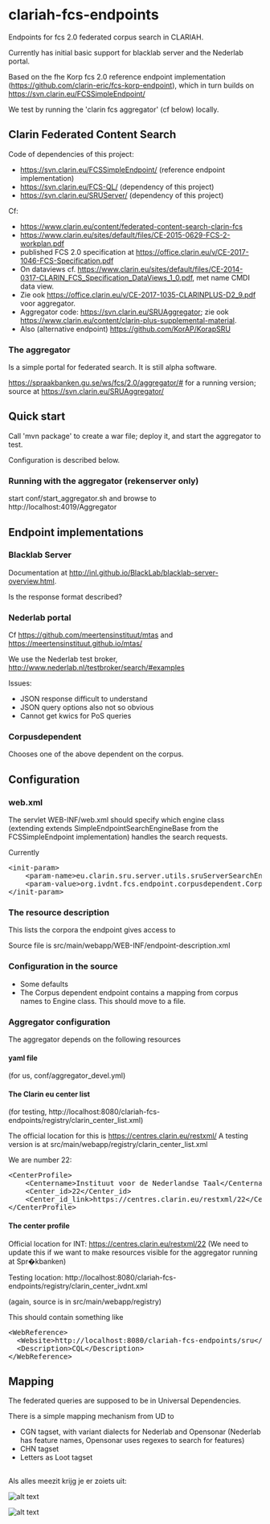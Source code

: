 # clariah-fcs-endpoints

Endpoints for fcs 2.0 federated corpus search in CLARIAH.

Currently has initial basic support for blacklab server and the Nederlab portal.

Based on the fhe Korp fcs 2.0 reference endpoint implementation (https://github.com/clarin-eric/fcs-korp-endpoint), which in turn builds on https://svn.clarin.eu/FCSSimpleEndpoint/

We test by running the 'clarin fcs aggregator' (cf below) locally.


## Clarin Federated Content Search
Code of dependencies of this project:
* https://svn.clarin.eu/FCSSimpleEndpoint/ (reference endpoint implementation)  
* https://svn.clarin.eu/FCS-QL/ (dependency of this project)
* https://svn.clarin.eu/SRUServer/ (dependency of this project)


Cf:
* https://www.clarin.eu/content/federated-content-search-clarin-fcs
* https://www.clarin.eu/sites/default/files/CE-2015-0629-FCS-2-workplan.pdf
* published FCS 2.0 specification at https://office.clarin.eu/v/CE-2017-1046-FCS-Specification.pdf
* On dataviews cf. https://www.clarin.eu/sites/default/files/CE-2014-0317-CLARIN_FCS_Specification_DataViews_1_0.pdf, met name CMDI data view. 
* Zie ook https://office.clarin.eu/v/CE-2017-1035-CLARINPLUS-D2_9.pdf voor aggregator. 
* Aggregator code: https://svn.clarin.eu/SRUAggregator; zie ook https://www.clarin.eu/content/clarin-plus-supplemental-material. 
* Also (alternative endpoint) https://github.com/KorAP/KorapSRU 


### The aggregator

Is a simple portal for federated search. It is still alpha software.

https://spraakbanken.gu.se/ws/fcs/2.0/aggregator/# for a running version; source at https://svn.clarin.eu/SRUAggregator/
 
## Quick start

Call 'mvn package' to create a war file; deploy it, and start the aggregator to test. 

Configuration is described below.

### Running with the aggregator (rekenserver only)

start conf/start_aggregator.sh and browse to http://localhost:4019/Aggregator

## Endpoint implementations

### Blacklab Server

Documentation at http://inl.github.io/BlackLab/blacklab-server-overview.html.

Is the response format described?
 

### Nederlab portal

Cf https://github.com/meertensinstituut/mtas and https://meertensinstituut.github.io/mtas/

We use the Nederlab test broker, http://www.nederlab.nl/testbroker/search/#examples

Issues:
* JSON response difficult to understand
* JSON query options also not so obvious
* Cannot get kwics for PoS queries

### Corpusdependent

Chooses one of the above dependent on the corpus.

## Configuration

### web.xml

The servlet WEB-INF/web.xml should specify which engine class (extending extends SimpleEndpointSearchEngineBase from the FCSSimpleEndpoint implementation) handles the search requests.

Currently

<pre>
&lt;init-param>
	&lt;param-name>eu.clarin.sru.server.utils.sruServerSearchEngineClass&lt;/param-name>
	&lt;param-value>org.ivdnt.fcs.endpoint.corpusdependent.CorpusDependentEngine&lt;/param-value>
&lt;/init-param>
</pre>

### The resource description

This lists the corpora the endpoint gives access to

Source file is src/main/webapp/WEB-INF/endpoint-description.xml

### Configuration in the source

* Some defaults 
* The Corpus dependent endpoint contains a mapping from corpus names to Engine class. This should move to a file.


### Aggregator configuration
The aggregator depends on the following resources

#### yaml file 

(for us, conf/aggregator_devel.yml)

#### The Clarin eu center list 

(for testing, http://localhost:8080/clariah-fcs-endpoints/registry/clarin_center_list.xml)

The official location for this is https://centres.clarin.eu/restxml/ 
A testing version is at src/main/webapp/registry/clarin_center_list.xml

We are number 22:
<pre>
&lt;CenterProfile>
	&lt;Centername>Instituut voor de Nederlandse Taal&lt;/Centername>
	&lt;Center_id>22&lt;/Center_id>
	&lt;Center_id_link>https://centres.clarin.eu/restxml/22&lt;/Center_id_link>
&lt;/CenterProfile>
</pre>

#### The center profile 

Official location for INT:  https://centres.clarin.eu/restxml/22 (We need to update this if we want to make resources visible for the aggregator running at Spr�kbanken)

Testing location: http://localhost:8080/clariah-fcs-endpoints/registry/clarin_center_ivdnt.xml

(again, source is in src/main/webapp/registry)

This should contain something like

<pre>
&lt;WebReference>
  &lt;Website>http://localhost:8080/clariah-fcs-endpoints/sru&lt;/Website>
  &lt;Description>CQL&lt;/Description>
&lt;/WebReference>
</pre>


## Mapping

The federated queries are supposed to be in Universal Dependencies.

There is a simple mapping mechanism from UD to

* CGN tagset, with variant dialects for Nederlab and Opensonar (Nederlab has feature names, Opensonar uses regexes to search for features)
* CHN tagset
* Letters as Loot tagset

##

Als alles meezit krijg je er zoiets uit:

![alt text](https://github.com/INL/clariah-fcs-endpoints/raw/master/doc/aggregator-collections.png "Collection dialog")

![alt text](https://github.com/INL/clariah-fcs-endpoints/raw/master/doc/aggregator-results.png "Search results")
